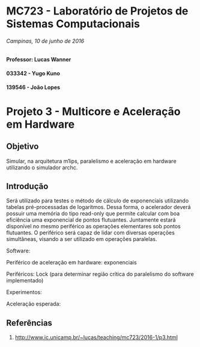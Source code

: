 MC723 - Laboratório de Projetos de Sistemas Computacionais
====
###### Campinas, 10 de junho de 2016
#### Professor: Lucas Wanner
#### 033342 - Yugo Kuno
#### 139546 - João Lopes

Projeto 3 - Multicore e Aceleração em Hardware
====

## Objetivo
Simular, na arquitetura m1ips, paralelismo e aceleração em hardware utilizando o simulador archc.

## Introdução
Será utilizado para testes o método de cálculo de exponenciais utilizando tabelas pré-processadas de logaritmos. Dessa forma, o acelerador deverá possuir uma memória do tipo read-only que permite calcular com boa eficiência uma exponencial de pontos flutuantes. Juntamente estará disponível no mesmo periférico as operações elementares sob pontos flutuantes. O periférico será capaz de lidar com diversas operações simultâneas, visando a ser utilizado em operações paralelas. 

Software: 

Periférico de aceleração em hardware: exponenciais

Periféricos: Lock (para determinar região crítica do paralelismo do software implementado)

Experimentos: 

Aceleração esperada: 

## Referências
1. http://www.ic.unicamp.br/~lucas/teaching/mc723/2016-1/p3.html
